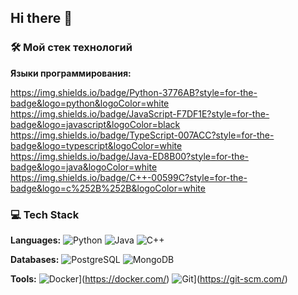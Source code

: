 ## Hi there 👋

### 🛠️ Мой стек технологий

**Языки программирования:**

https://img.shields.io/badge/Python-3776AB?style=for-the-badge&logo=python&logoColor=white
https://img.shields.io/badge/JavaScript-F7DF1E?style=for-the-badge&logo=javascript&logoColor=black
https://img.shields.io/badge/TypeScript-007ACC?style=for-the-badge&logo=typescript&logoColor=white
https://img.shields.io/badge/Java-ED8B00?style=for-the-badge&logo=java&logoColor=white
https://img.shields.io/badge/C++-00599C?style=for-the-badge&logo=c%252B%252B&logoColor=white
### 💻 Tech Stack

**Languages:**
![Python](https://img.shields.io/badge/python-3670A0?style=for-the-badge&logo=python&logoColor=ffdd54)
![Java](https://img.shields.io/badge/java-%23ED8B00.svg?style=for-the-badge&logo=openjdk&logoColor=white)
![C++](https://img.shields.io/badge/c++-%2300599C.svg?style=for-the-badge&logo=c%2B%2B&logoColor=white)

**Databases:**
![PostgreSQL](https://img.shields.io/badge/PostgreSQL-316192?style=for-the-badge&logo=postgresql&logoColor=white)
![MongoDB](https://img.shields.io/badge/MongoDB-%234ea94b.svg?style=for-the-badge&logo=mongodb&logoColor=white)

**Tools:**
![Docker](https://img.shields.io/badge/Docker-2CA5E0?style=for-the-badge&logo=docker&logoColor=white)](https://docker.com/)
![Git](https://img.shields.io/badge/Git-F05033?style=for-the-badge&logo=git&logoColor=white)](https://git-scm.com/)
